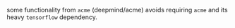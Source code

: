 some functionality from `acme` (deepmind/acme)
avoids requiring `acme` and its heavy `tensorflow` dependency.
